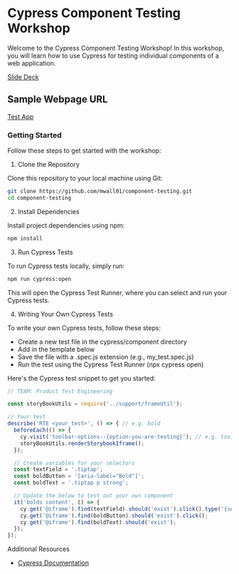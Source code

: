 # Cypress Component Testing Workshop

Welcome to the Cypress Component Testing Workshop! In this workshop, you will learn how to use Cypress for testing individual components of a web application.

[Slide Deck](https://docs.google.com/presentation/d/1GrtGt3NYT4sECpU0pBMtxhxybbZToR9tI6Fusy_EqQY/edit#slide=id.g35f391192_00)

## Sample Webpage URL
[Test App](https://rich-text-editor.squarespace.net/?path=/docs/welcome--docs)

### Getting Started

Follow these steps to get started with the workshop:

1. Clone the Repository

Clone this repository to your local machine using Git:

```bash
git clone https://github.com/mwall01/component-testing.git
cd component-testing
```
2. Install Dependencies

Install project dependencies using npm:

```bash
npm install
```

3. Run Cypress Tests

To run Cypress tests locally, simply run:

```bash
npm run cypress:open
```
This will open the Cypress Test Runner, where you can select and run your Cypress tests.

4. Writing Your Own Cypress Tests

To write your own Cypress tests, follow these steps:

- Create a new test file in the cypress/component directory
- Add in the template below
- Save the file with a .spec.js extension (e.g., my_test.spec.js)
- Run the test using the Cypress Test Runner (npx cypress open)

Here's the Cypress test snippet to get you started:

```javascript
// TEAM: Product Test Engineering

const storyBookUtils = require('../support/frameUtil');

// Your test
describe('RTE <your_test>', () => { // e.g. bold
  beforeEach(() => {
    cy.visit('toolbar-options--{option-you-are-testing}'); // e.g. toolbar-options--bold
    storyBookUtils.renderStorybookIframe();
  });

  // Create variables for your selectors
  const textField = '.tiptap';
  const boldButton = '[aria-label="Bold"]';
  const boldText = '.tiptap p strong';

  // Update the below to test out your own component
  it('bolds content', () => {
    cy.get('@iframe').find(textField).should('exist').click().type('{selectall}');
    cy.get('@iframe').find(boldButton).should('exist').click();
    cy.get('@iframe').find(boldText).should('exist');
  });
});

```

Additional Resources
- [Cypress Documentation](https://docs.cypress.io/guides/overview/why-cypress)
